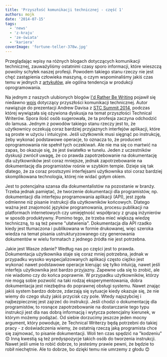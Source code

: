 ```yaml
---
title: 'Przyszłość komunikacji technicznej - część 1'
authors: mojk
date: '2014-07-15'
tags:
  - 'news'
  - 'z-kraju'
  - 'ze-świata'
  - 'kariera'
coverImage: 'fortune-teller-378w.jpg'
---
```


Przeglądając wpisy na różnych blogach dotyczących komunikacji technicznej,
zauważyliśmy ostatnimi czasy sporo informacji, które wieszczą powolny schyłek
naszej profesji. Powodem takiego stanu rzeczy nie jest chęć zastąpienia
człowieka maszyną, o czym wspominaliśmy jakiś czas temu w jednych z
[artykułów](../dokumentacja-techniczna-w-przyszlosci/index.md), ale ogólna
tendencja w produkcji oprogramowania.

<!--truncate-->

Na jednym z naszych ulubionych blogów
[I'd Rather Be Writing](http://idratherbewriting.com/) pojawił się niedawno
[wpis](http://idratherbewriting.com/2014/06/03/the-future-of-tech-comm-is-developer-doc/)
dotyczący przyszłości komunikacji technicznej. Autor nawiązuje do prezentacji
Andrew Davisa z [STC Summit 2014](../stc-summit-2014-podsumowanie/index.md),
podczas której wywiązała się ożywiona dyskusja na temat przyszłości Technical
Writerów. Spora ilość osób sugerowała, że ta profesja zaczyna odchodzić do
lamusa. Jednym z powodów takiego stanu rzeczy jest to, że użytkownicy oczekują
coraz bardziej przyjaznych interfejów aplikacji, które są proste w użyciu i
intuicyjne. Jeśli użytkownik musi sięgnąć po instrukcję, żeby wykonać podstawowe
operacje, to oznacza to, że producent oprogramowania nie spełnił tych oczekiwań.
Ale nie ma się co martwić na zapas, bo okazuje się, że jest światełko w tunelu.
Jeden z uczestników dyskusji zwrócił uwagę, że co prawda zapotrzebowanie na
dokumentację dla użytkowników jest coraz mniejsze, jednak zapotrzebowanie na
dokumentację dla programistów rośnie w szybkim tempie. Dzieje się tak dlatego,
że za coraz prostszymi interfejsami użytkownika stoi coraz bardziej
skomplikowana technologia, której nie widać gołym okiem.

Jest to potencjalna szansa dla dokumentalistów na pozostanie w branży. Trzeba
jednak pamiętać, że tworzenie dokumentacji dla programistów, np. dokumentacji
dla interfejsu programowania aplikacji (API), jest zgoła odmienne niż pisanie
instrukcji dla użytkowników końcowych. Dlatego ważna jest znajomość języków
programowania, procesu publikacji na platformach internetowych czy umiejętność
współpracy z grupą inżynierów w sposób produktywny. Pomimo tego, że trzeba mieć
większą wiedzę techniczną, to są też pewne "ułatwienia". Dokumentacja dla API
rzadko kiedy jest tłumaczona i publikowana w formie drukowanej, więc szeroka
wiedza na temat pisania ustrukturyzowanego czy generowania dokumentów w wielu
formatach z jednego źródła nie jest potrzebna.

Jakie jest Wasze zdanie? Według nas po części jest to prawda. Dokumentacja
użytkownika staje się coraz mniej potrzebna, jednak w przypadku wysoko
wyspecjalizowanych aplikacji często ciężko jest wykonać nawet podstawowe
operacje kierując się tylko intuicją, nawet jeśli interfejs użytkownika jest
bardzo przyjazny. Zapewne uda się to zrobić, ale nie wiadomo czy do końca
poprawnie. W przypadku użytkowników, którzy nie mogą sobie pozwolić na taki
rodzaj eksperymentowania, dobra dokumentacja jest niezbędna do poprawnej obsługi
systemu. Nawet znając jakiś system bardzo dobrze, zdarzają się sytuacje kiedy
okazuje się, że nie wiemy do czego służy jakiś przycisk czy pole. Wtedy
najszybciej i najbezpieczniej jest zajrzeć do instrukcji. Jeśli chodzi o
dokumentację dla programistów, to rosnące zapotrzebowanie na dostarczanie tego
typu instrukcji jest dla nas dobrą informacją i wytycza potencjalny kierunek, w
którym możemy podążać. Od siebie dorzucimy jeszcze jeden mocny argument, który
powoduje, że Technical Writerzy będą potrzebni do takiej pracy - z doświadczenia
wiemy, że ostatnią rzeczą jaką programista chce się zajmować, to pisanie
dokumentacji. Woli ten czas spędzić na "kodzeniu" 😊 Inną kwestią są też
predyspozycje takich osób do tworzenia instrukcji. Nawet jeśli umie to robić
dobrze, to jesteśmy prawie pewni, że będzie to robił niechętnie. Ale to dobrze,
bo dzięki temu nie umrzemy z głodu 😊

